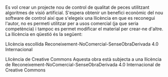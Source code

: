 Es vol crear un projecte nou de control de qualitat de peces utilitzant algoritmes de visió artificial.
S'espera obtenir un benefici econòmic del nou software de control així que s'elegeix una llicència en que es reconegui l'autor, no es permeti utilitzar per a usos comercial (ja que seria competència) i tampoc es permet modificar el material per crear-ne d'altre.
La llicència en qüestió és la següent:

Llicència escollida
Reconeixement-NoComercial-SenseObraDerivada 4.0 Internacional

Llicència de Creative Commons
Aquesta obra està subjecta a una llicència de Reconeixement-NoComercial-SenseObraDerivada 4.0 Internacional de Creative Commons


